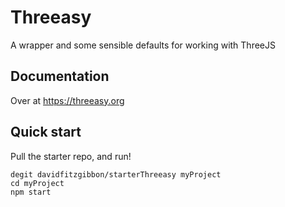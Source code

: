 # Threeasy
A wrapper and some sensible defaults for working with ThreeJS

## Documentation
Over at https://threeasy.org

## Quick start
Pull the starter repo, and run!

```
degit davidfitzgibbon/starterThreeasy myProject
cd myProject
npm start
```
